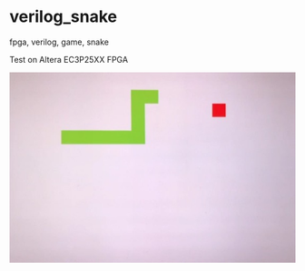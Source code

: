 # verilog_snake
fpga, verilog, game, snake

Test on Altera EC3P25XX FPGA

![Snapshot](https://github.com/masterhou/verilog_snake/raw/master/snapshot.jpg)  
